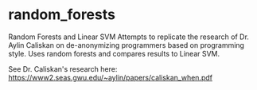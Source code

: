# random_forests
Random Forests and Linear SVM
Attempts to replicate the research of Dr. Aylin Caliskan on de-anonymizing programmers based on programming style. Uses random forests and compares results to Linear SVM.

See Dr. Caliskan's research here: https://www2.seas.gwu.edu/~aylin/papers/caliskan_when.pdf
